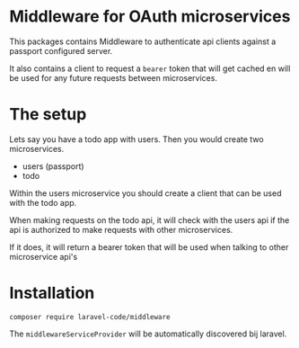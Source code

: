 # Middleware for OAuth microservices

This packages contains Middleware to authenticate api clients against a passport configured server.

It also contains a client to request a ```bearer``` token that will get cached en will be used 
for any future requests between microservices.


# The setup

Lets say you have a todo app with users. Then you would create two microservices.
- users (passport)
- todo

Within the users microservice you should create a client that can be used with the todo app.

When making requests on the todo api, it will check with the users api if the api is authorized 
to make requests with other microservices.

If it does, it will return a bearer token that will be used when talking to other microservice api's


# Installation

```shell script
composer require laravel-code/middleware
```

The ```middlewareServiceProvider``` will be automatically discovered bij laravel.